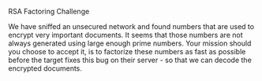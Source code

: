 RSA Factoring Challenge

We have sniffed an unsecured network and found numbers that are used to encrypt very important documents.
It seems that those numbers are not always generated using large enough prime numbers. 
Your mission should you choose to accept it, is to factorize these numbers as fast as possible 
before the target fixes this bug on their 
server - so that we can decode the encrypted documents.
